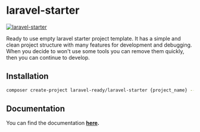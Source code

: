 # laravel-starter

[![laravel-starter](https://preview.dragon-code.pro/laravel-ready/laravel-starter.svg?brand=laravel)](https://github.com/laravel-ready/laravel-starter)

Ready to use empty laravel starter project template. It has a simple and clean project structure with many features for development and debugging. When you decide to won't use some tools you can remove them quickly, then you can continue to develop.

## Installation

```bash
composer create-project laravel-ready/laravel-starter {project_name} --stability=dev
```

## Documentation

You can find the documentation **[here](./DOCS.md).**
